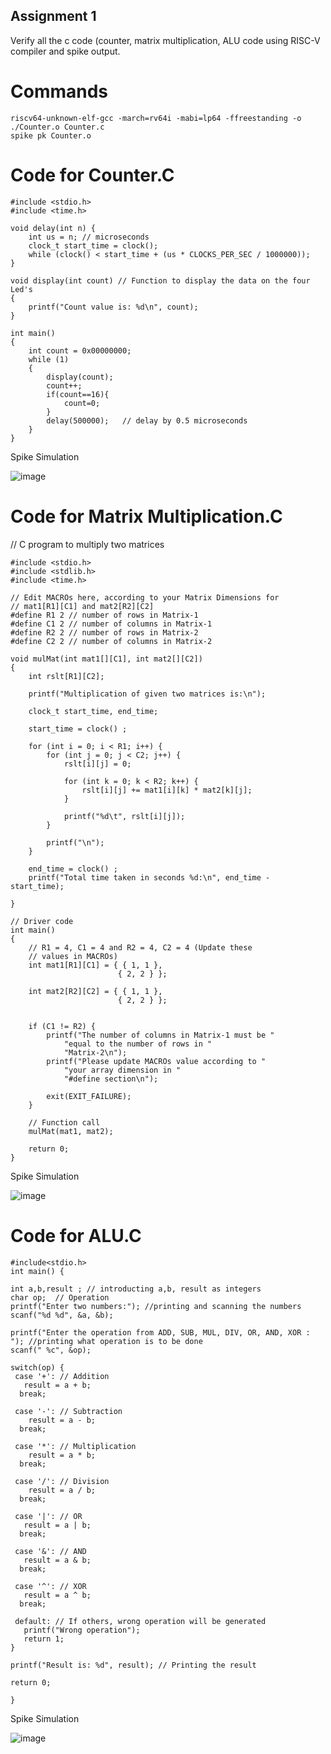 ## Assignment 1
  Verify all the c code (counter, matrix multiplication, ALU code using RISC-V compiler and spike output.
# Commands
```
riscv64-unknown-elf-gcc -march=rv64i -mabi=lp64 -ffreestanding -o ./Counter.o Counter.c
spike pk Counter.o
```
# Code for Counter.C
```
#include <stdio.h>
#include <time.h>

void delay(int n) {
    int us = n; // microseconds
    clock_t start_time = clock();
    while (clock() < start_time + (us * CLOCKS_PER_SEC / 1000000));
}

void display(int count) // Function to display the data on the four Led's
{
	printf("Count value is: %d\n", count);						
}

int main()
{
	int count = 0x00000000;
	while (1)
	{
		display(count);
		count++;
        if(count==16){
            count=0;
        }
		delay(500000);   // delay by 0.5 microseconds
	}
}
```
Spike Simulation

![image](https://github.com/LRAJA33/RISCV-HDP/assets/105126037/5cdca57b-1a48-410a-9c49-2e62e383590f)


# Code for Matrix Multiplication.C
// C program to multiply two matrices
```
#include <stdio.h>
#include <stdlib.h>
#include <time.h>

// Edit MACROs here, according to your Matrix Dimensions for
// mat1[R1][C1] and mat2[R2][C2]
#define R1 2 // number of rows in Matrix-1
#define C1 2 // number of columns in Matrix-1
#define R2 2 // number of rows in Matrix-2
#define C2 2 // number of columns in Matrix-2

void mulMat(int mat1[][C1], int mat2[][C2])
{
	int rslt[R1][C2];

	printf("Multiplication of given two matrices is:\n");

    clock_t start_time, end_time;

    start_time = clock() ; 

	for (int i = 0; i < R1; i++) {
		for (int j = 0; j < C2; j++) {
			rslt[i][j] = 0;

			for (int k = 0; k < R2; k++) {
				rslt[i][j] += mat1[i][k] * mat2[k][j];
			}

			printf("%d\t", rslt[i][j]);
		}

		printf("\n");
	}

    end_time = clock() ; 
    printf("Total time taken in seconds %d:\n", end_time - start_time);

}

// Driver code
int main()
{
	// R1 = 4, C1 = 4 and R2 = 4, C2 = 4 (Update these
	// values in MACROs)
	int mat1[R1][C1] = { { 1, 1 },
						{ 2, 2 } };

	int mat2[R2][C2] = { { 1, 1 },
						{ 2, 2 } };


	if (C1 != R2) {
		printf("The number of columns in Matrix-1 must be "
			"equal to the number of rows in "
			"Matrix-2\n");
		printf("Please update MACROs value according to "
			"your array dimension in "
			"#define section\n");

		exit(EXIT_FAILURE);
	}

	// Function call
	mulMat(mat1, mat2);

	return 0;
}
```
Spike Simulation

![image](https://github.com/LRAJA33/RISCV-HDP/assets/105126037/e13678e0-16a7-4737-9531-683252d29261)


# Code for ALU.C
```
#include<stdio.h>
int main() {

int a,b,result ; // introducting a,b, result as integers
char op;  // Operation
printf("Enter two numbers:"); //printing and scanning the numbers
scanf("%d %d", &a, &b);

printf("Enter the operation from ADD, SUB, MUL, DIV, OR, AND, XOR : "); //printing what operation is to be done
scanf(" %c", &op);

switch(op) {
 case '+': // Addition
   result = a + b; 
  break;
 
 case '-': // Subtraction
    result = a - b;
  break;

 case '*': // Multiplication
    result = a * b;
  break;

 case '/': // Division
    result = a / b;
  break;

 case '|': // OR
   result = a | b;
  break;

 case '&': // AND
   result = a & b;
  break;

 case '^': // XOR
   result = a ^ b;
  break;

 default: // If others, wrong operation will be generated
   printf("Wrong operation");
   return 1;
}

printf("Result is: %d", result); // Printing the result

return 0;

}

```
Spike Simulation

![image](https://github.com/LRAJA33/RISCV-HDP/assets/105126037/6d4c4d86-f5e8-467f-aa22-b8fdf18ef599)

